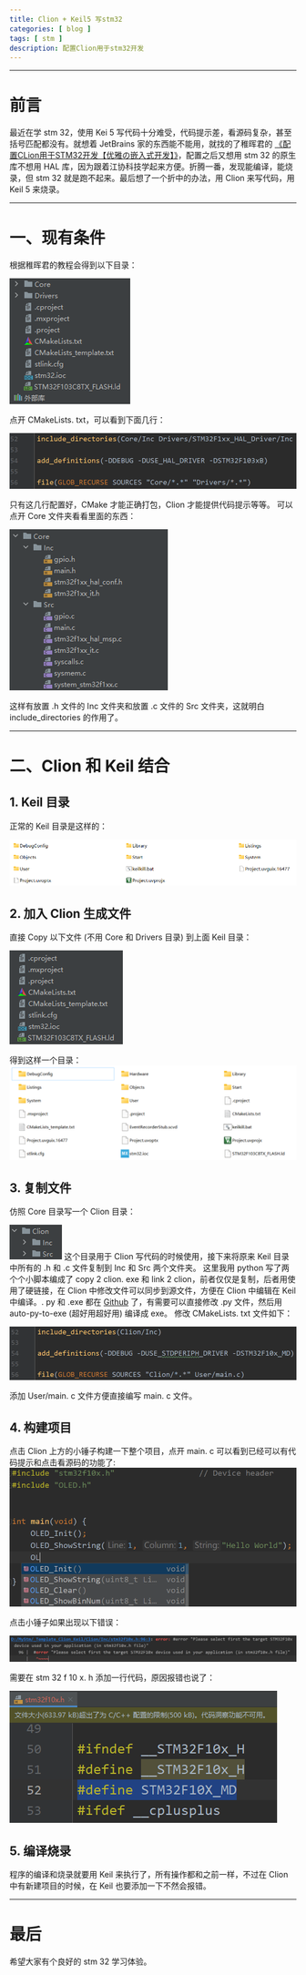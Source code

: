 ```yaml
---
title: Clion + Keil5 写stm32
categories: [ blog ]
tags: [ stm ]
description: 配置Clion用于stm32开发
---
```

---
# 前言
最近在学 stm 32，使用 Kei 5 写代码十分难受，代码提示差，看源码复杂，甚至括号匹配都没有。就想着 JetBrains 家的东西能不能用，就找的了稚晖君的 [《配置CLion用于STM32开发【优雅の嵌入式开发】》](https://www.bilibili.com/read/cv6308000)，配置之后又想用 stm 32 的原生库不想用 HAL 库，因为跟着江协科技学起来方便。折腾一番，发现能编译，能烧录，但 stm 32 就是跑不起来。最后想了一个折中的办法，用 Clion 来写代码，用 Keil 5 来烧录。 

---
# 一、现有条件
根据稚晖君的教程会得到以下目录：

![img](./assets/post_img/1c0e890d99224ed46354ed421e2fac55_MD5.png)

点开 CMakeLists. txt，可以看到下面几行：

![img](./assets/post_img/acc1e3bef196b1f4a194b9402825b643_MD5.png)

只有这几行配置好，CMake 才能正确打包，Clion 才能提供代码提示等等。
可以点开 Core 文件夹看看里面的东西：

![img](./assets/post_img/50ae6be5551c16e9dac3926af8949563_MD5.png)

这样有放置 .h 文件的 Inc 文件夹和放置 .c 文件的 Src 文件夹，这就明白 include_directories 的作用了。

---
# 二、Clion 和 Keil 结合
## 1. Keil 目录
正常的 Keil 目录是这样的：

![img](./assets/post_img/2b2e159373e0acc386738c274049bcb6_MD5.png)

## 2. 加入 Clion 生成文件
直接 Copy 以下文件 (不用 Core 和 Drivers 目录) 到上面 Keil 目录：

![img](./assets/post_img/ced2ac31029af758bec1923aa1551ad0_MD5.png)

得到这样一个目录：
![img](./assets/post_img/35ef0afea50b735d55f65eb2c7856bec_MD5.png)
## 3. 复制文件
仿照 Core 目录写一个 Clion 目录：

![img](./assets/post_img/41f26546915513df3ce67a2705115d47_MD5.png)
这个目录用于 Clion 写代码的时候使用，接下来将原来 Keil 目录中所有的 .h 和 .c 文件复制到 Inc 和 Src 两个文件夹。
这里我用 python 写了两个个小脚本编成了 copy 2 clion. exe 和 link 2 clion，前者仅仅是复制，后者用使用了硬链接，在 Clion 中修改文件可以同步到源文件，方便在 Clion 中编辑在 Keil 中编译。. py 和 .exe 都在 [Github](https://github.com/DreamBinary/stm32/tree/master/_Template_Clion_Keil_Init) 了，有需要可以直接修改 .py 文件，然后用 auto-py-to-exe (超好用超好用) 编译成 exe。
修改 CMakeLists. txt 文件如下：

![img](./assets/post_img/3b4a19cc9c8e324dd84cc01740ecac35_MD5.png)

添加 User/main. c 文件方便直接编写 main. c 文件。

## 4. 构建项目
点击 Clion 上方的小锤子构建一下整个项目，点开 main. c 可以看到已经可以有代码提示和点击看源码的功能了:
![img](./assets/post_img/3d81869be7d96599aaffe68468bab9bc_MD5.png)

点击小锤子如果出现以下错误：

![img](./assets/post_img/15598af8da53ed2c587290134c89fb1b_MD5.png)

需要在 stm 32 f 10 x. h 添加一行代码，原因报错也说了：

![img](./assets/post_img/0e33d4207bc8a28f1baabe0515018384_MD5.png)
## 5. 编译烧录
程序的编译和烧录就要用 Keil 来执行了，所有操作都和之前一样，不过在 Clion 中有新建项目的时候，在 Keil 也要添加一下不然会报错。




---
# 最后
希望大家有个良好的 stm 32 学习体验。
